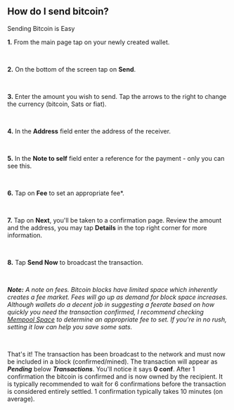 ## How do I send bitcoin?

<p class="text-lg pb-4 font-semibold">Sending Bitcoin is Easy</p>

**1\.** From the main page tap on your newly created wallet. 

<br>

**2\.** On the bottom of the screen tap on **Send**.

<br>

**3\.** Enter the amount you wish to send. Tap the arrows to the right to change the currency (bitcoin, Sats or fiat).

<br>

**4\.** In the **Address** field enter the address of the receiver. 

<br>

**5\.** In the **Note to self** field enter a reference for the payment - only you can see this. 

<br>

**6\.** Tap on **Fee** to set an appropriate fee*.

<br>

**7\.** Tap on **Next**, you'll be taken to a confirmation page. Review the amount and the address, you may tap **Details** in the top right corner for more information. 

<br>

**8\.** Tap **Send Now** to broadcast the transaction. 

<br>

***Note:*** *A note on fees. Bitcoin blocks have limited space which inherently creates a fee market. Fees will go up as demand for block space increases. Although
             wallets do a decent job in suggesting a feerate based on how quickly you need the transaction confirmed, I 
             recommend checking <a class="text-[#8cb4ff] underline-offset-auto font-semibold" href="https://mempool.space/" target="_blank">Mempool Space<a> to determine
             an appropriate fee to set. If you're in no rush, setting it low can help you save some sats.*


<br>

That's it! The transaction has been broadcast to the network and must now be included in a block (confirmed/mined). 
The transaction will appear as ***Pending*** below ***Transactions***. You'll notice it says **0 conf**. After 1 confirmation the bitcoin is confirmed and
is now owned by the recipient. It is typically recommended to wait for 6 confirmations before the transaction is considered entirely settled. 
1 confirmation typically takes 10 minutes (on average). 
